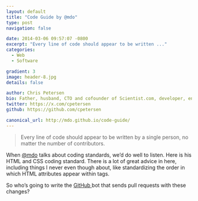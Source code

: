 ```yaml
---
layout: default
title: "Code Guide by @mdo"
type: post
navigation: false

date: 2014-03-06 09:57:07 -0800
excerpt: "Every line of code should appear to be written ..."
categories:
  - Web
  - Software

gradient: 3
image: header-8.jpg
details: false

author: Chris Petersen
bio: Father, husband, CTO and cofounder of Scientist.com, developer, entrepreneur and technologist.
twitter: https://x.com/cpetersen
github: https://github.com/cpetersen

canonical_url: http://mdo.github.io/code-guide/
---
```





 > Every line of code should appear to be written by a single person, no matter the number of contributors.

 When  [@mdo](https://twitter.com/mdo)  talks about coding standards, we’d do well to listen. Here is his HTML and CSS coding standard. There is a lot of great advice in here, including things I never even though about, like standardizing the order in which HTML attributes appear within tags.

 So who’s going to write the  [GitHub ](https://github.com) bot that sends pull requests with these changes?
